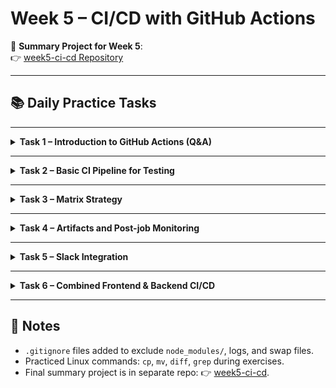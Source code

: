 # Week 5 – CI/CD with GitHub Actions

📌 **Summary Project for Week 5**:  
👉 [week5-ci-cd Repository](https://github.com/nugusu20/week5-ci-cd)

---

## 📚 Daily Practice Tasks

---

<details>
<summary><b>Task 1 – Introduction to GitHub Actions (Q&A)</b></summary>

### 📖 Explanation
- **GitHub Actions** is GitHub’s built-in CI/CD platform for automating build, test, and deployment with YAML workflows.  
- It runs jobs on managed runners in response to repository events.  

**Job vs Step**  
- **Job**: Group of steps that runs on an isolated runner (VM/container).  
- **Step**: Single action or shell command inside a job.  

**Triggers**  
- Examples: `push`, `pull_request`, `workflow_dispatch`, `schedule`.

---

### 🛠 Steps
1. 📖 Read docs: [Intro to GitHub Actions](https://docs.github.com/en/actions/learn-github-actions/introduction-to-github-actions).  
2. ▶️ Watch video: *GitHub Actions Full Course – freeCodeCamp*.  
3. ❓ Answer questions:  
   - What is GitHub Actions?  
   - What’s the difference between a Job and a Step?  
   - What triggers a workflow?  

</details>

---

<details>
<summary><b>Task 2 – Basic CI Pipeline for Testing</b></summary>

### 📖 Explanation
- First workflow pipeline: runs on every push and pull request.  
- Ensures code installs dependencies and runs tests automatically.  

---

### 🛠 Steps
1. Create workflow file:  
   ```bash
   nano .github/workflows/ci.yml
   ```
2. Configure triggers: `on: [push, pull_request]`.  
3. Add steps:  
   - Checkout repository.  
   - Setup Node.js.  
   - Install dependencies.  
   - Run tests (`npm test`).  
4. Commit + push → pipeline runs automatically.  

✔️ Confirmed green checkmark on Actions tab.  

</details>

---

<details>
<summary><b>Task 3 – Matrix Strategy</b></summary>

### 📖 Explanation
- Run pipeline across multiple Node.js versions (14, 16, 18).  
- Ensures compatibility in different environments.  

---

### 🛠 Steps
1. Modify `ci.yml` with `strategy.matrix.node-version: [14, 16, 18]`.  
2. Rerun pipeline → each version runs as a separate job.  
3. Verify success in Actions log.  

</details>

---

<details>
<summary><b>Task 4 – Artifacts and Post-job Monitoring</b></summary>

### 📖 Explanation
- Upload build/test artifacts for later inspection.  
- Add post-job validation step (e.g., `curl` mock check).  

---

### 🛠 Steps
1. Add artifact upload step:  
   ```yaml
   - name: Upload artifact
     uses: actions/upload-artifact@v4
     with:
       name: build-output
       path: package.json
   ```
2. Add post-job validation (e.g., check endpoint availability with `curl`).  
3. Commit + push → confirm artifacts available under Actions run.  

</details>

---

<details>
<summary><b>Task 5 – Slack Integration</b></summary>

### 📖 Explanation
- Slack channel receives notification on pipeline success/failure.  
- Webhook URL stored securely in GitHub Secrets.  

---

### 🛠 Steps
1. Create Slack App → enable Incoming Webhooks.  
2. Copy Webhook URL.  
3. Add to GitHub Secrets as `SLACK_WEBHOOK_URL`.  
4. Update workflow with Slack notify step:  
   ```yaml
   - name: Send Slack notification
     uses: rtCamp/action-slack-notify@v2
     env:
       SLACK_WEBHOOK: ${{ secrets.SLACK_WEBHOOK_URL }}
       SLACK_MESSAGE: "✅ Pipeline finished!"
   ```
5. Commit + push → verify Slack message received.  

</details>

---

<details>
<summary><b>Task 6 – Combined Frontend & Backend CI/CD</b></summary>

### 📖 Explanation
- Created **frontend/** and **backend/** dummy projects.  
- Each has `package.json` with test scripts (`npm test`).  
- Workflow runs jobs for both projects in parallel with matrix strategy.  
- Artifacts uploaded, Slack notified when both succeed.  

---

### 🛠 Steps
1. Create directories:  
   ```bash
   mkdir frontend backend
   ```
2. Initialize `package.json` in each:  
   ```bash
   npm init -y
   ```
   Edit `test` script:  
   - Frontend → `echo "Frontend tests passed!"`  
   - Backend → `echo "Backend tests passed!"`  
3. Update workflow (`ci-cd.yml`) with two jobs:  
   - Frontend job → `working-directory: frontend`.  
   - Backend job → `working-directory: backend`.  
   - Both run on Node.js 14, 16, 18.  
4. Add notify job with Slack integration.  
5. Commit + push → verify green runs + Slack message.  

</details>

---

## 📌 Notes
- `.gitignore` files added to exclude `node_modules/`, logs, and swap files.  
- Practiced Linux commands: `cp`, `mv`, `diff`, `grep` during exercises.  
- Final summary project is in separate repo: 👉 [week5-ci-cd](https://github.com/nugusu20/week5-ci-cd).

